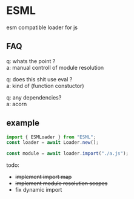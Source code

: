# ESML
esm compatible loader for js

## FAQ
q: whats the point ?\
a: manual controll of module resolution

q: does this shit use eval ?\
a: kind of (function constuctor)

q: any dependencies?\
a: acorn

## example

```js
import { ESMLoader } from "ESML";
const loader = await Loader.new();

const module = await loader.import("./a.js");
```

todo:
 - ~~implement import map~~
 - ~~implement module resolution scopes~~
 - fix dynamic import
